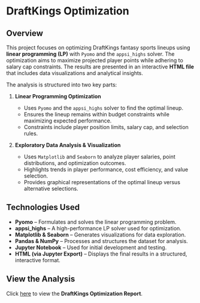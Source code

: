 # DraftKings Optimization

## Overview

This project focuses on optimizing DraftKings fantasy sports lineups using **linear programming (LP)** with `Pyomo` and the `appsi_highs` solver. The optimization aims to maximize projected player points while adhering to salary cap constraints. The results are presented in an interactive **HTML file** that includes data visualizations and analytical insights.

The analysis is structured into two key parts:

1. **Linear Programming Optimization**  
   - Uses `Pyomo` and the `appsi_highs` solver to find the optimal lineup.
   - Ensures the lineup remains within budget constraints while maximizing expected performance.
   - Constraints include player position limits, salary cap, and selection rules.

2. **Exploratory Data Analysis & Visualization**  
   - Uses `Matplotlib` and `Seaborn` to analyze player salaries, point distributions, and optimization outcomes.
   - Highlights trends in player performance, cost efficiency, and value selection.
   - Provides graphical representations of the optimal lineup versus alternative selections.

## Technologies Used

- **Pyomo** – Formulates and solves the linear programming problem.
- **appsi_highs** – A high-performance LP solver used for optimization.
- **Matplotlib & Seaborn** – Generates visualizations for data exploration.
- **Pandas & NumPy** – Processes and structures the dataset for analysis.
- **Jupyter Notebook** – Used for initial development and testing.
- **HTML (via Jupyter Export)** – Displays the final results in a structured, interactive format.
  
## View the Analysis  
Click [here](https://sophiaremington.github.io/NFL-DraftKings-Optimization-Project/) to view the **DraftKings Optimization Report**.
